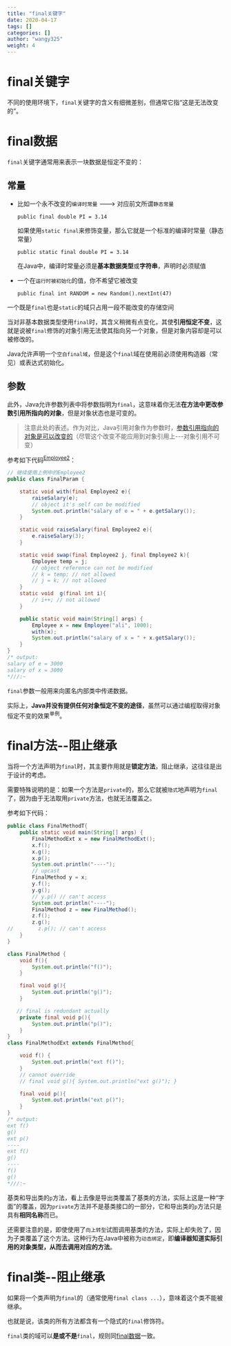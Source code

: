 ```yaml
---
title: "final关键字"
date: 2020-04-17
tags: []
categories: []
author: "wangy325"
weight: 4
---
```


# final关键字

不同的使用环境下，`final`关键字的含义有细微差别，但通常它指“这是无法改变的”。

<!--more-->


#  <span id="m3">final数据</span>

`final`关键字通常用来表示一块数据是恒定不变的：

##  常量

- 比如一个永不改变的`编译时常量` ---> 对应前文所谓`静态常量`

  `public final double PI = 3.14`

  如果使用`static final`来修饰变量，那么它就是一个标准的编译时常量（静态常量）

  `public static final double PI = 3.14`

  在Java中，编译时常量必须是**基本数据类型**或**字符串**，声明时必须赋值

- 一个在`运行时被初始化`的值，你不希望它被改变

  `public final int RANDOM = new Random().nextInt(47)`

一个既是`final`也是`static`的域只占用一段不能改变的存储空间

当对非基本数据类型使用`final`时，其含义稍微有点变化，其使**引用恒定不变**，这就是说被`final`修饰的对象引用无法使其指向另一个对象，但是对象内容却是可以被修改的。

Java允许声明一个`空白final域`，但是这个`final`域在使用前必须使用构造器（常见）或表达式初始化。


##  参数

此外，Java允许参数列表中将参数指明为`final`，这意味着你无法**在方法中更改参数引用所指向的对象**，但是对象状态也是可变的。

> 注意此处的表述。作为对比，Java引用对象作为参数时，[参数引用指向的对象是可以改变的](#m1)（尽管这个改变不能应用到对象引用上---对象引用不可变）

参考如下代码<sup>[Employee2](#m2)</sup>：

```java
// 继续使用上例中的Employee2
public class FinalParam {

    static void with(final Employee2 e){
        raiseSalary(e);
      	// object it's self can be modified  
        System.out.println("salary of e = " + e.getSalary());
    }

    static void raiseSalary(final Employee2 e){
        e.raiseSalary(3);
    }

    static void swap(final Employee2 j, final Employee2 k){
        Employee temp = j;
        // object reference can not be modified
        // k = temp; // not allowed
        // j = k; // not allowed
    }
    static void  g(final int i){
        // i++; // not allowed
    }

    public static void main(String[] args) {
        Employee x = new Employee("ali", 1000);
        with(x);
        System.out.println("salary of x = " + x.getSalary());
    }
}
/* output:
salary of e = 3000
salary of x = 3000
*///:~
```

`final`参数一般用来向匿名内部类中传递数据。

实际上，**Java并没有提供任何对象恒定不变的途径**，虽然可以通过编程取得对象恒定不变的效果<sup>单例</sup>。

# final方法--阻止继承

当将一个方法声明为`final`时，其主要作用就是**锁定方法**，阻止继承，这往往是出于设计的考虑。

需要特殊说明的是：如果一个方法是`private`的，那么它就被`隐式`地声明为`final`了，因为由于无法取用`private`方法，也就无法覆盖之。

参考如下代码：

```java
public class FinalMethodT{
    public static void main(String[] args) {
        FinalMethodExt x = new FinalMethodExt();
        x.f();
        x.g();
        x.p();
        System.out.println("----");
        // upcast
        FinalMethod y = x;
        y.f();
        y.g();
        // y.p() // can't access
        System.out.println("----");
        FinalMethod z = new FinalMethod();
        z.f();
        z.g();
//        z.p(); // can't access
    }
}

class FinalMethod {
    void f(){
        System.out.println("f()");
    }

    final void g(){
        System.out.println("g()");
    }

   // final is redundant actually
    private final void p(){
        System.out.println("p()");
    }
}
class FinalMethodExt extends FinalMethod{

    void f() {
        System.out.println("ext f()");
    }
    // cannot override
    // final void g(){ System.out.println("ext g()"); }

    final void p(){
        System.out.println("ext p()");
    }
}
/* output:
ext f()
g()
ext p()
----
ext f()
g()
----
f()
g()
*///:~
```

基类和导出类的`p`方法，看上去像是导出类覆盖了基类的方法，实际上这是一种“字面”的覆盖，因为`private`方法并不是基类接口的一部分，它和导出类的`p`方法只是具有**相同名称**而已。

还需要注意的是，即使使用了`向上转型`试图调用基类的方法，实际上却失败了，因为子类覆盖了这个方法。这种行为在Java中被称为`动态绑定`，即**编译器知道实际引用的对象类型，从而去调用对应的方法**。

#  final类--阻止继承

如果将一个类声明为`final`的（通常使用`final class ...`），意味着这个类不能被继承。

也就是说，该类的所有方法都含有一个隐式的`final`修饰符。

`final`类的域可以**是或不是**`final`，规则同[final数据](#m3)一致。
